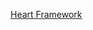 [Heart Framework](https://docs.google.com/presentation/d/1h30onyUbGMUGm7jJqxZ7wAYJ0lNIhyDAHlJ7sbeP7Go/edit?usp=sharing)
